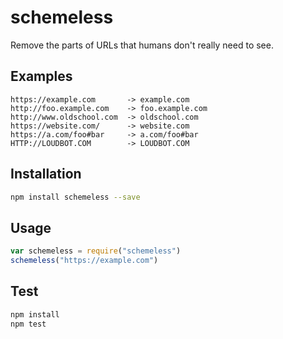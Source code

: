 # schemeless

Remove the parts of URLs that humans don't really need to see.

## Examples

```
https://example.com       -> example.com
http://foo.example.com    -> foo.example.com
http://www.oldschool.com  -> oldschool.com
https://website.com/      -> website.com
https://a.com/foo#bar     -> a.com/foo#bar
HTTP://LOUDBOT.COM        -> LOUDBOT.COM
```

## Installation

```sh
npm install schemeless --save
```

## Usage

```js
var schemeless = require("schemeless")
schemeless("https://example.com")
```

## Test

```sh
npm install
npm test
```
